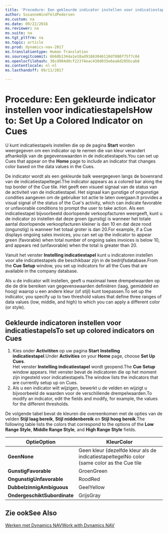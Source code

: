 ```yaml
---
title: 'Procedure: Een gekleurde indicator instellen voor indicatiestapels'
author: SusanneWindfeldPedersen
ms.custom: na
ms.date: 09/22/2016
ms.reviewer: na
ms.suite: na
ms.tgt_pltfrm: na
ms.topic: article
ms.prod: dynamics-nav-2017
ms.translationtype: Human Translation
ms.sourcegitcommit: 6b60b1344a1e18ad91863046110df880f75f7c04
ms.openlocfilehash: 38cd904d0cf22374eac430d035e6ea6d205bcab8
ms.contentlocale: nl-nl
ms.lasthandoff: 09/11/2017

---
```

    
# <a name="how-to-set-up-a-colored-indicator-on-cues"></a><span data-ttu-id="68537-102">Procedure: Een gekleurde indicator instellen voor indicatiestapels</span><span class="sxs-lookup"><span data-stu-id="68537-102">How to: Set Up a Colored Indicator on Cues</span></span>
<span data-ttu-id="68537-103">U kunt indicatiestapels instellen die op de pagina **Start** worden weergegeven om een indicator op te nemen die van kleur verandert afhankelijk van de gegevenswaarden in de indicatiestapels.</span><span class="sxs-lookup"><span data-stu-id="68537-103">You can set up Cues that appear on the **Home** page to include an indicator that changes color based on the data values in the Cues.</span></span> 

<span data-ttu-id="68537-104">De indicator wordt als een gekleurde balk weergegeven langs de bovenrand van de indicatiestapeltegel.</span><span class="sxs-lookup"><span data-stu-id="68537-104">The indicator appears as a colored bar along the top border of the Cue tile.</span></span> <span data-ttu-id="68537-105">Het geeft een visueel signaal van de status van de activiteit van de indicatiestapel. Het signaal kan gunstige of ongunstige condities aangeven om de gebruiker tot actie te laten overgaan.</span><span class="sxs-lookup"><span data-stu-id="68537-105">It provides a visual signal of the status of the Cue's activity, which can indicate favorable or unfavorable conditions to prompt the user to take action.</span></span> <span data-ttu-id="68537-106">Als een indicatiestapel bijvoorbeeld doorlopende verkoopfacturen weergeeft, kunt u de indicator zo instellen dat deze groen (gunstig) is wanneer het totale aantal doorlopende verkoopfacturen kleiner is dan 10 en dat deze rood (ongunstig) is wanneer het totaal groter is dan 20.</span><span class="sxs-lookup"><span data-stu-id="68537-106">For example, if a Cue displays ongoing sales invoices, you can set up the indicator to appear green (favorable) when total number of ongoing sales invoices is below 10, and appears red (unfavorable) when the total is greater than 20.</span></span>

<span data-ttu-id="68537-107">Vanuit het venster **Instelling indicatiestapel** kunt u indicatoren instellen voor alle indicatiestapels die beschikbaar zijn in de bedrijfsdatabase.</span><span class="sxs-lookup"><span data-stu-id="68537-107">From the **Cue Setup** window, you set up indicators for all the Cues that are available in the company database.</span></span>

<span data-ttu-id="68537-108">Als u de indicator wilt instellen, geeft u maximaal twee drempelwaarden op die de drie bereiken van gegevenswaarden definiëren (laag, gemiddeld en hoog) waarop u een andere kleur (of stijl) kunt toepassen.</span><span class="sxs-lookup"><span data-stu-id="68537-108">To set up the indicator, you specify up to two threshold values that define three ranges of data values (low, middle, and high) to which you can apply a different color (or style).</span></span>

## <a name="to-set-up-colored-indicators-on-cues"></a><span data-ttu-id="68537-109">Gekleurde indicatoren instellen voor indicatiestapels</span><span class="sxs-lookup"><span data-stu-id="68537-109">To set up colored indicators on Cues</span></span>
1. <span data-ttu-id="68537-110">Kies onder **Activititen** op uw pagina **Start** **Instelling indicatiestapel**.</span><span class="sxs-lookup"><span data-stu-id="68537-110">Under **Activities** on your **Home** page, choose **Set Up Cues**.</span></span>  
<span data-ttu-id="68537-111">Het venster **Instelling indicatiestapel** wordt geopend.</span><span class="sxs-lookup"><span data-stu-id="68537-111">The **Cue Setup** window appears.</span></span> <span data-ttu-id="68537-112">Het venster bevat de indicatoren die op het moment zijn ingesteld voor indicatiestapels.</span><span class="sxs-lookup"><span data-stu-id="68537-112">The window lists the indicators that are currently setup up on Cues.</span></span>
2. <span data-ttu-id="68537-113">Als u een indicator wilt wijzigen, bewerkt u de velden en wijzigt u bijvoorbeeld de waarden voor de verschillende drempelwaarden.</span><span class="sxs-lookup"><span data-stu-id="68537-113">To modify an indicator, edit the fields and modify, for example, the values for the different thresholds.</span></span>  

<span data-ttu-id="68537-114">De volgende tabel bevat de kleuren die overeenkomen met de opties van de velden **Stijl laag bereik**, **Stijl middenbereik** en **Stijl hoog bereik**.</span><span class="sxs-lookup"><span data-stu-id="68537-114">The following table lists the colors that correspond to the options of the **Low Range Style**, **Middle Range Style**, and **High Range Style** fields.</span></span>

|<span data-ttu-id="68537-115">Optie</span><span class="sxs-lookup"><span data-stu-id="68537-115">Option</span></span>|<span data-ttu-id="68537-116">Kleur</span><span class="sxs-lookup"><span data-stu-id="68537-116">Color</span></span>|
|------|-----|
|<span data-ttu-id="68537-117">**Geen**</span><span class="sxs-lookup"><span data-stu-id="68537-117">**None**</span></span>|<span data-ttu-id="68537-118">Geen kleur (dezelfde kleur als de indicatiestapeltegel</span><span class="sxs-lookup"><span data-stu-id="68537-118">No color (same color as the Cue tile</span></span>|
|<span data-ttu-id="68537-119">**Gunstig**</span><span class="sxs-lookup"><span data-stu-id="68537-119">**Favorable**</span></span>|<span data-ttu-id="68537-120">Groen</span><span class="sxs-lookup"><span data-stu-id="68537-120">Green</span></span>|
|<span data-ttu-id="68537-121">**Ongunstig**</span><span class="sxs-lookup"><span data-stu-id="68537-121">**Unfavorable**</span></span>|<span data-ttu-id="68537-122">Rood</span><span class="sxs-lookup"><span data-stu-id="68537-122">Red</span></span>|
|<span data-ttu-id="68537-123">**Dubbelzinnig**</span><span class="sxs-lookup"><span data-stu-id="68537-123">**Ambiguous**</span></span>|<span data-ttu-id="68537-124">Geel</span><span class="sxs-lookup"><span data-stu-id="68537-124">Yellow</span></span>|
|<span data-ttu-id="68537-125">**Ondergeschikt**</span><span class="sxs-lookup"><span data-stu-id="68537-125">**Subordinate**</span></span>|<span data-ttu-id="68537-126">Grijs</span><span class="sxs-lookup"><span data-stu-id="68537-126">Gray</span></span>|

## <a name="see-also"></a><span data-ttu-id="68537-127">Zie ook</span><span class="sxs-lookup"><span data-stu-id="68537-127">See Also</span></span>
[<span data-ttu-id="68537-128">Werken met Dynamics NAV</span><span class="sxs-lookup"><span data-stu-id="68537-128">Work with Dynamics NAV</span></span>](ui-work-product.md)


